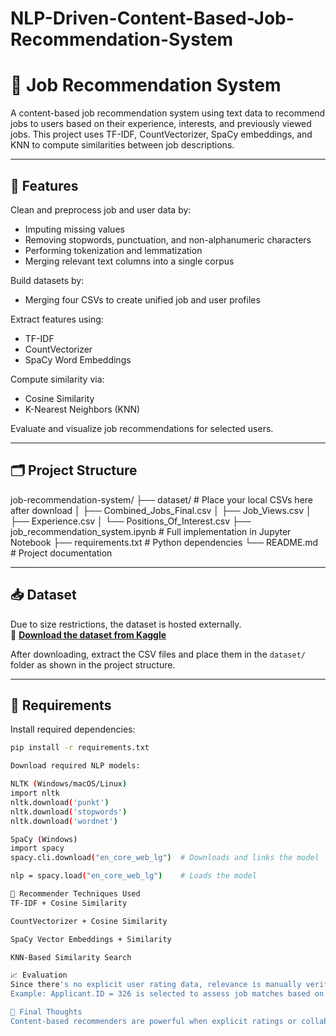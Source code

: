 # NLP-Driven-Content-Based-Job-Recommendation-System
# 📌 Job Recommendation System

A content-based job recommendation system using text data to recommend jobs to users based on their experience, interests, and previously viewed jobs. This project uses TF-IDF, CountVectorizer, SpaCy embeddings, and KNN to compute similarities between job descriptions.

---

## 🚀 Features

Clean and preprocess job and user data by:
- Imputing missing values
- Removing stopwords, punctuation, and non-alphanumeric characters
- Performing tokenization and lemmatization
- Merging relevant text columns into a single corpus

Build datasets by:
- Merging four CSVs to create unified job and user profiles

Extract features using:
- TF-IDF
- CountVectorizer
- SpaCy Word Embeddings

Compute similarity via:
- Cosine Similarity
- K-Nearest Neighbors (KNN)

Evaluate and visualize job recommendations for selected users.

---

## 🗂️ Project Structure

job-recommendation-system/
├── dataset/ # Place your local CSVs here after download
│ ├── Combined_Jobs_Final.csv
│ ├── Job_Views.csv
│ ├── Experience.csv
│ └── Positions_Of_Interest.csv
├── job_recommendation_system.ipynb # Full implementation in Jupyter Notebook
├── requirements.txt # Python dependencies
└── README.md # Project documentation


---

## 📥 Dataset

Due to size restrictions, the dataset is hosted externally.  
🔗 **[Download the dataset from Kaggle](https://www.kaggle.com/datasets/kandij/job-recommendation-datasets)**

After downloading, extract the CSV files and place them in the `dataset/` folder as shown in the project structure.

---

## 🧰 Requirements

Install required dependencies:

```bash
pip install -r requirements.txt

Download required NLP models:

NLTK (Windows/macOS/Linux)
import nltk
nltk.download('punkt')
nltk.download('stopwords')
nltk.download('wordnet')

SpaCy (Windows)
import spacy
spacy.cli.download("en_core_web_lg")  # Downloads and links the model

nlp = spacy.load("en_core_web_lg")    # Loads the model

🧠 Recommender Techniques Used
TF-IDF + Cosine Similarity

CountVectorizer + Cosine Similarity

SpaCy Vector Embeddings + Similarity

KNN-Based Similarity Search

📈 Evaluation
Since there's no explicit user rating data, relevance is manually verified.
Example: Applicant.ID = 326 is selected to assess job matches based on job title and profile alignment.

📌 Final Thoughts
Content-based recommenders are powerful when explicit ratings or collaborative data are missing — like in many real-world job platforms. Enhancing this system with hybrid recommenders or user behavior data can significantly improve personalization and accuracy.



